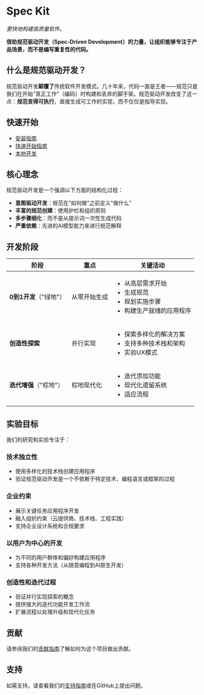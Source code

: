 # Spec Kit

*更快地构建高质量软件。*

**借助规范驱动开发（Spec-Driven Development）的力量，让组织能够专注于产品场景，而不是编写重复性的代码。**

## 什么是规范驱动开发？

规范驱动开发**颠覆了**传统软件开发模式。几十年来，代码一直是王者——规范只是我们在开始"真正工作"（编码）时构建和丢弃的脚手架。规范驱动开发改变了这一点：**规范变得可执行**，直接生成可工作的实现，而不仅仅是指导实现。

## 快速开始

- [安装指南](installation.md)
- [快速开始指南](quickstart.md)
- [本地开发](local-development.md)

## 核心理念

规范驱动开发是一个强调以下方面的结构化过程：

- **意图驱动开发**：规范在"如何做"之前定义"做什么"
- **丰富的规范创建**：使用护栏和组织原则
- **多步骤细化**：而不是从提示词一次性生成代码
- **严重依赖**：先进的AI模型能力来进行规范解释

## 开发阶段

| 阶段 | 重点 | 关键活动 |
|-------|-------|----------------|
| **0到1开发**（"绿地"） | 从零开始生成 | <ul><li>从高层需求开始</li><li>生成规范</li><li>规划实施步骤</li><li>构建生产就绪的应用程序</li></ul> |
| **创造性探索** | 并行实现 | <ul><li>探索多样化的解决方案</li><li>支持多种技术栈和架构</li><li>实验UX模式</li></ul> |
| **迭代增强**（"棕地"） | 棕地现代化 | <ul><li>迭代添加功能</li><li>现代化遗留系统</li><li>适应流程</li></ul> |

## 实验目标

我们的研究和实验专注于：

### 技术独立性
- 使用多样化的技术栈创建应用程序
- 验证规范驱动开发是一个不依赖于特定技术、编程语言或框架的过程

### 企业约束
- 展示关键任务应用程序开发
- 融入组织约束（云提供商、技术栈、工程实践）
- 支持企业设计系统和合规要求

### 以用户为中心的开发
- 为不同的用户群体和偏好构建应用程序
- 支持各种开发方法（从随意编程到AI原生开发）

### 创造性和迭代过程
- 验证并行实现探索的概念
- 提供强大的迭代功能开发工作流
- 扩展流程以处理升级和现代化任务

## 贡献

请参阅我们的[贡献指南](CONTRIBUTING.md)了解如何为这个项目做出贡献。

## 支持

如需支持，请查看我们的[支持指南](SUPPORT.md)或在GitHub上提出问题。